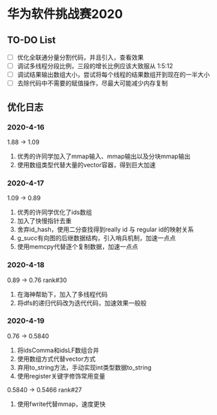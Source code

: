 # 华为软件挑战赛2020

## TO-DO List

 - [ ] 优化全联通分量分割代码，并且引入，查看效果
 - [ ] 调试多线程分段比例，三段的增长比例应该大致服从 1:5:12
 - [ ] 调试结果输出数组大小，尝试将每个线程的结果数组开到现在的一半大小
 - [ ] 去除代码中不需要的赋值操作，尽最大可能减少内存复制

## 优化日志

### 2020-4-16

1.88 -> 1.09

1. 优秀的许同学加入了mmap输入、mmap输出以及分块mmap输出
2. 使用数组类型代替大量的vector容器，得到巨大加速

### 2020-4-17

1.09 -> 0.89

1. 优秀的许同学优化了ids数组
2. 加入了快慢指针去重
3. 舍弃id_hash，使用二分查找得到really id 与 regular id的映射关系
4. g_succ有向图的后继数据结构，引入哨兵机制，加速一点点
5. 使用memcpy代替逐个复制数据，加速一点点

### 2020-4-18

0.89 -> 0.76 rank#30

1. 在海神帮助下，加入了多线程代码
2. 将dfs的递归代码改为迭代代码，加速效果一般般

### 2020-4-19

0.76 -> 0.5840

1. 将idsComma和idsLF数组合并
2. 使用数组方式代替vector方式
3. 弃用to_string方法，手动实现int类型数据to_string
4. 使用register关键字修饰常用变量

0.5840 -> 0.5466 rank#27

1. 使用fwrite代替mmap，速度更快
